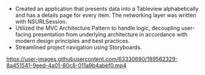 - Created an application that presents data into a Tableview alphabetically and has a details page for every item. The networking layer was written with NSURLSession.
- Utilized the MVC Architecture Pattern to handle logic, decoupling user-facing presentation from underlying architecture in accordance with modern design principles and best practices.
- Streamlined project navigation using Storyboards.






https://user-images.githubusercontent.com/63330690/189562329-8a451541-9eed-4a01-80c8-011a9b4abef0.mp4




